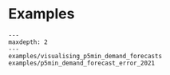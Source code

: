 # Examples

```{toctree}
---
maxdepth: 2
---
examples/visualising_p5min_demand_forecasts
examples/p5min_demand_forecast_error_2021
```
